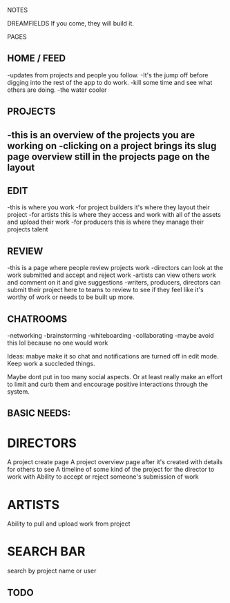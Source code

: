 NOTES

DREAMFIELDS
If you come, they will build it.

PAGES 

## HOME / FEED
  -updates from projects and people you follow.
  -It's the jump off before digging into the rest of the app to do work.
  -kill some time and see what others are doing. 
  -the water cooler

## PROJECTS
  -this is an overview of the projects you are working on
  -clicking on a project brings its slug page overview still in the projects page on the layout
  -

## EDIT 
  -this is where you work
  -for project builders it's where they layout their project
  -for artists this is where they access and work with all of the assets and upload their work
  -for producers this is where they manage their projects talent

## REVIEW
  -this is a page where people review projects work
  -directors can look at the work submitted and accept and reject work
  -artists can view others work and comment on it and give suggestions
  -writers, producers, directors can submit their project here to teams to review to see if they feel like it's worthy of work or needs to be built up more.

## CHATROOMS 
  -networking
  -brainstorming
  -whiteboarding
  -collaborating 
  -maybe avoid this lol because no one would work

Ideas:
mabye make it so chat and notifications are turned off in edit mode. Keep work a succleded things.

Maybe dont put in too many social aspects. Or at least really make an effort to limit and curb them and encourage positive interactions through the system.
  

## BASIC NEEDS:

# DIRECTORS
  A project create page
  A project overview page after it's created with details for others to see
  A timeline of some kind of the project for the director to work with
  Ability to accept or reject someone's submission of work

# ARTISTS
  Ability to pull and upload work from project

# SEARCH BAR
  search by project name or user  


## TODO
